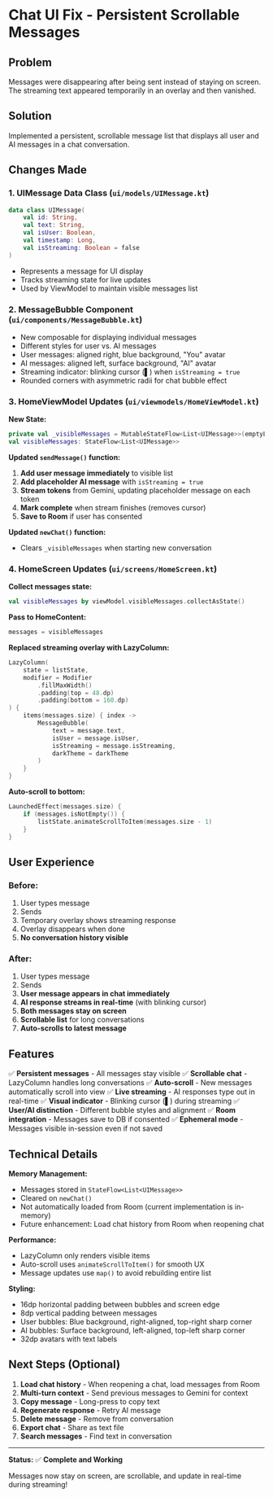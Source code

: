 # Chat UI Fix - Persistent Scrollable Messages

## Problem
Messages were disappearing after being sent instead of staying on screen. The streaming text appeared temporarily in an overlay and then vanished.

## Solution
Implemented a persistent, scrollable message list that displays all user and AI messages in a chat conversation.

## Changes Made

### 1. **UIMessage Data Class** (`ui/models/UIMessage.kt`)
```kotlin
data class UIMessage(
    val id: String,
    val text: String,
    val isUser: Boolean,
    val timestamp: Long,
    val isStreaming: Boolean = false
)
```
- Represents a message for UI display
- Tracks streaming state for live updates
- Used by ViewModel to maintain visible messages list

### 2. **MessageBubble Component** (`ui/components/MessageBubble.kt`)
- New composable for displaying individual messages
- Different styles for user vs. AI messages
- User messages: aligned right, blue background, "You" avatar
- AI messages: aligned left, surface background, "AI" avatar
- Streaming indicator: blinking cursor (▌) when `isStreaming = true`
- Rounded corners with asymmetric radii for chat bubble effect

### 3. **HomeViewModel Updates** (`ui/viewmodels/HomeViewModel.kt`)

**New State:**
```kotlin
private val _visibleMessages = MutableStateFlow<List<UIMessage>>(emptyList())
val visibleMessages: StateFlow<List<UIMessage>>
```

**Updated `sendMessage()` function:**
1. **Add user message immediately** to visible list
2. **Add placeholder AI message** with `isStreaming = true`
3. **Stream tokens** from Gemini, updating placeholder message on each token
4. **Mark complete** when stream finishes (removes cursor)
5. **Save to Room** if user has consented

**Updated `newChat()` function:**
- Clears `_visibleMessages` when starting new conversation

### 4. **HomeScreen Updates** (`ui/screens/HomeScreen.kt`)

**Collect messages state:**
```kotlin
val visibleMessages by viewModel.visibleMessages.collectAsState()
```

**Pass to HomeContent:**
```kotlin
messages = visibleMessages
```

**Replaced streaming overlay with LazyColumn:**
```kotlin
LazyColumn(
    state = listState,
    modifier = Modifier
        .fillMaxWidth()
        .padding(top = 48.dp)
        .padding(bottom = 160.dp)
) {
    items(messages.size) { index ->
        MessageBubble(
            text = message.text,
            isUser = message.isUser,
            isStreaming = message.isStreaming,
            darkTheme = darkTheme
        )
    }
}
```

**Auto-scroll to bottom:**
```kotlin
LaunchedEffect(messages.size) {
    if (messages.isNotEmpty()) {
        listState.animateScrollToItem(messages.size - 1)
    }
}
```

## User Experience

### Before:
1. User types message
2. Sends
3. Temporary overlay shows streaming response
4. Overlay disappears when done
5. **No conversation history visible**

### After:
1. User types message
2. Sends
3. **User message appears in chat immediately**
4. **AI response streams in real-time** (with blinking cursor)
5. **Both messages stay on screen**
6. **Scrollable list** for long conversations
7. **Auto-scrolls to latest message**

## Features

✅ **Persistent messages** - All messages stay visible
✅ **Scrollable chat** - LazyColumn handles long conversations
✅ **Auto-scroll** - New messages automatically scroll into view
✅ **Live streaming** - AI responses type out in real-time
✅ **Visual indicator** - Blinking cursor (▌) during streaming
✅ **User/AI distinction** - Different bubble styles and alignment
✅ **Room integration** - Messages save to DB if consented
✅ **Ephemeral mode** - Messages visible in-session even if not saved

## Technical Details

**Memory Management:**
- Messages stored in `StateFlow<List<UIMessage>>`
- Cleared on `newChat()`
- Not automatically loaded from Room (current implementation is in-memory)
- Future enhancement: Load chat history from Room when reopening chat

**Performance:**
- LazyColumn only renders visible items
- Auto-scroll uses `animateScrollToItem()` for smooth UX
- Message updates use `map()` to avoid rebuilding entire list

**Styling:**
- 16dp horizontal padding between bubbles and screen edge
- 8dp vertical padding between messages
- User bubbles: Blue background, right-aligned, top-right sharp corner
- AI bubbles: Surface background, left-aligned, top-left sharp corner
- 32dp avatars with text labels

## Next Steps (Optional)

1. **Load chat history** - When reopening a chat, load messages from Room
2. **Multi-turn context** - Send previous messages to Gemini for context
3. **Copy message** - Long-press to copy text
4. **Regenerate response** - Retry AI message
5. **Delete message** - Remove from conversation
6. **Export chat** - Share as text file
7. **Search messages** - Find text in conversation

---

**Status:** ✅ **Complete and Working**

Messages now stay on screen, are scrollable, and update in real-time during streaming!

